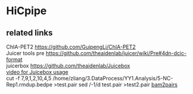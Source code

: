 # HiCpipe
## related links

ChIA-PET2 https://github.com/GuipengLi/ChIA-PET2  
Juicer tools pre https://github.com/theaidenlab/juicer/wiki/Pre#4dn-dcic-format  
juicerbox https://github.com/theaidenlab/Juicebox  
[video for Juicebox usage](https://www.youtube.com/watch?feature=player_embedded&v=xjNXyeUSfZM)  
cut -f 7,9,1,2,10,4,5 /home/zliang/3.DataProcess/YY1.Analysis/5-NC-Rep1.rmdup.bedpe >test.pair
sed /-1/d test.pair >test2.pair
[bam2pairs](https://github.com/4dn-dcic/pairix/tree/master/util/bam2pairs)
